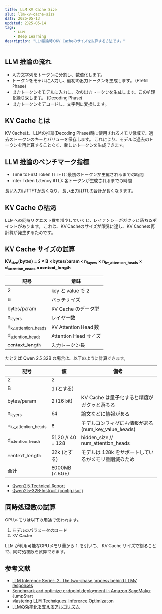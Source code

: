 ```yaml
---
title: LLM KV Cache Size
slug: llm-kv-cache-size
date: 2025-05-13
updated: 2025-05-14
tags:
    - LLM
    - Deep Learning
description: "LLM推論時のKV Cacheのサイズを試算する方法です。"
---
```



## LLM 推論の流れ

- 入力文字列をトークンに分割し、数値化します。
- トークンをモデルに入力し、最初の出力トークンを生成します。 (Prefill Phase)
- 出力トークンをモデルに入力し、次の出力トークンを生成します。この処理を繰り返します。 (Decoding Phase)
- 出力トークンをデコードし、文字列に変換します。


## KV Cache とは

KV Cacheは、LLMの推論(Decoding Phase)時に使用されるメモリ領域で、過去のトークンのキーとバリューを保存します。
これにより、モデルは過去のトークンを再計算することなく、新しいトークンを生成できます。


## LLM 推論のベンチマーク指標

- Time to First Token (TTFT): 最初のトークンが生成されるまでの時間
- Inter Token Latency (ITL): 各トークンが生成されるまでの時間

長い入力はTTFTが長くなり、長い出力はITLの合計が長くなります。


## KV Cache の枯渇

LLMへの同時リクエスト数を増やしていくと、レイテンシーがガクッと落ちるポイントがあります。
これは、KV Cacheのサイズが限界に達し、KV Cacheの再計算が発生するためです。


## KV Cache サイズの試算

**KV<sub>size</sub>(bytes) = 2 × B × bytes/param × n<sub>layers</sub> × n<sub>kv_attention_heads</sub> × d<sub>attention_heads</sub> x context_length**

| 記号                           | 意味                  |
|--------------------------------|-----------------------|
| 2                              | key と value で 2     |
| B                              | バッチサイズ          |
| bytes/param                    | KV Cache のデータ型   |
| n<sub>layers</sub>             | レイヤー数            |
| n<sub>kv_attention_heads</sub> | KV Attention Head 数  |
| d<sub>attention_heads</sub>    | Attention Head サイズ |
| context_length                 | 入力トークン長        |


たとえば Qwen 2.5 32B の場合は、以下のように計算できます。

| 記号                           | 値               | 備考                                                 |
|--------------------------------|------------------|------------------------------------------------------|
| 2                              | 2                |                                                      |
| B                              | 1 (とする)       |                                                      |
| bytes/param                    | 2 (16 bit)       | KV Cache は量子化すると精度がガクッと落ちる          |
| n<sub>layers</sub>             | 64               | 論文などに情報がある                                 |
| n<sub>kv_attention_heads</sub> | 8                | モデルコンフィグにも情報がある (num_key_value_heads) |
| d<sub>attention_heads</sub>    | 5120 // 40 = 128 | hidden_size // num_attention_heads                   |
| context_length                 | 32k (とする)     | モデルは 128k をサポートしているがメモリ量削減のため |
| 合計                           | 8000MB (7.8GB)   |                                                      |


- [Qwen2.5 Technical Report](https://arxiv.org/pdf/2412.15115)
- [Qwen2.5-32B-Instruct (config.json)](https://huggingface.co/Qwen/Qwen2.5-32B-Instruct/blob/main/config.json)


## 同時処理数の試算

GPUメモリは以下の用途で使われます。

1. モデルのパラメータのロード
1. KV Cache

LLM が利用可能なGPUメモリ量から 1. を引いて、 KV Cache サイズで割ることで、同時処理数を試算できます。


## 参考文献

- [LLM Inference Series: 2. The two-phase process behind LLMs’ responses](https://medium.com/@plienhar/llm-inference-series-2-the-two-phase-process-behind-llms-responses-1ff1ff021cd5)
- [Benchmark and optimize endpoint deployment in Amazon SageMaker JumpStart](https://aws.amazon.com/blogs/machine-learning/benchmark-and-optimize-endpoint-deployment-in-amazon-sagemaker-jumpstart/)
- [Mastering LLM Techniques: Inference Optimization](https://developer.nvidia.com/blog/mastering-llm-techniques-inference-optimization/)
- [LLMの効率化を支えるアルゴリズム](https://speakerdeck.com/taturabe/llmnoxiao-lu-hua-wozhi-eruarugorizumu)
